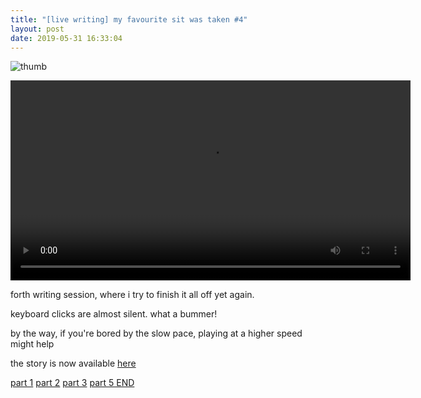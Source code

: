 ```yaml
---
title: "[live writing] my favourite sit was taken #4"
layout: post
date: 2019-05-31 16:33:04
---
```


![thumb](video/favourite-sit-4.jpg)

<cut/>

<div class="video">
  <video controls onloadedmetadata="" width="640px">
    <source src="video/favourite-sit-4.webm">
  </video>
</div>

forth writing session, where i try to finish it all off yet again.

keyboard clicks are almost silent. what a bummer!

by the way, if you're bored by the slow pace, playing at a higher speed might
help

the story is now available
[here](/1JecUbTPHudVR3fi6KMFwQNW2mT2L8H7dq/?text/favourite-sit.md)

[part 1](/_posts/2019-05-23-favourite-sit-1.md) [part 2](/_posts/2019-05-25-favourite-sit-2.md) [part 3](/_posts/2019-05-28-favourite-sit-3.md) [part 5 END](/_posts/2019-06-19-favourite-sit-5.md)
